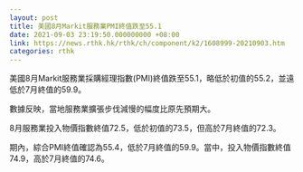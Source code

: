```yaml
---
layout: post
title: 美國8月Markit服務業PMI終值跌至55.1
date: 2021-09-03 23:19:50.000000000 +08:00
link: https://news.rthk.hk/rthk/ch/component/k2/1608999-20210903.htm
categories: rthk
---
```


美國8月Markit服務業採購經理指數(PMI)終值跌至55.1，略低於初值的55.2，並遠低於7月終值的59.9。

數據反映，當地服務業擴張步伐減慢的幅度比原先預期大。

8月服務業投入物價指數終值72.5，低於初值的73.5，但高於7月終值的72.3。

期內，綜合PMI終值確認為55.4，低於7月終值的59.9。當中，投入物價指數終值74.9，高於7月終值的74.6。
